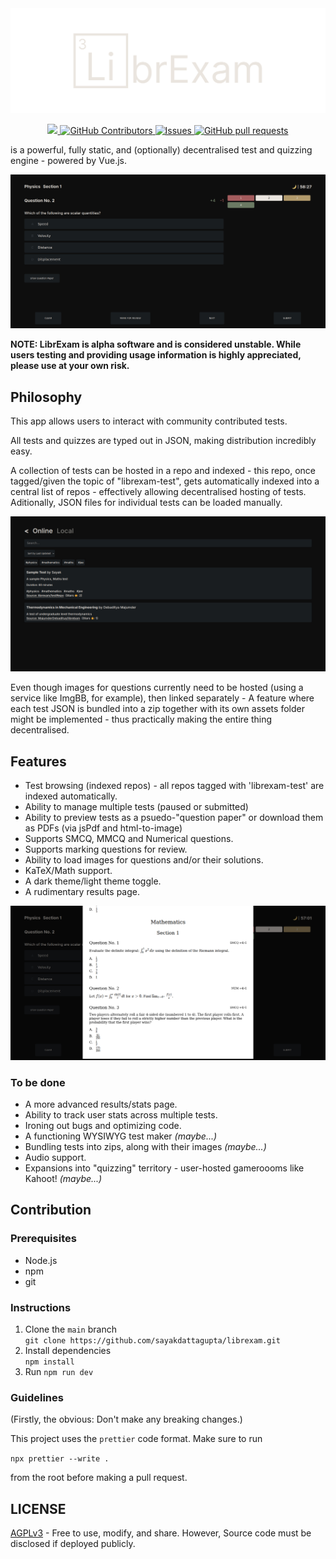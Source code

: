 <div align="center">
    <img src="./public/librexamTyped.svg" alt="logo" />
</div>

<p align="center">
    <a href="https://librexam.vercel.app">
      <img src="https://img.shields.io/badge/Vercel-Deployed-brightgreen?logo=vercel" />
    </a>
    <a href="https://github.com/sayakdattagupta/librexam/graphs/contributors">
      <img alt="GitHub Contributors" src="https://img.shields.io/github/contributors/sayakdattagupta/librexam" />
    </a>
    <a href="https://github.com/sayakdattagupta/librexam/issues">
      <img alt="Issues" src="https://img.shields.io/github/issues/sayakdattagupta/librexam?color=0088ff" />
    </a>
    <a href="https://github.com/sayakdattagupta/librexam/pulls">
      <img alt="GitHub pull requests" src="https://img.shields.io/github/issues-pr/sayakdattagupta/librexam?color=0088ff" />
    </a>
</p>

is a powerful, fully static, and (optionally) decentralised test and quizzing engine - powered by Vue.js.

![screens](./screenshots/screen2.jpg)

**NOTE: LibrExam is alpha software and is considered unstable. While users testing and providing usage information is highly appreciated, please use at your own risk.**

## Philosophy

This app allows users to interact with community contributed tests.

All tests and quizzes are typed out in JSON, making distribution incredibly easy.

A collection of tests can be hosted in a repo and indexed - this repo, once tagged/given the topic of "librexam-test", gets automatically indexed into a central list of repos - effectively allowing decentralised hosting of tests. Aditionally, JSON files for individual tests can be loaded manually.

![screens](./screenshots/screen1.jpg)

Even though images for questions currently need to be hosted (using a service like ImgBB, for example), then linked separately - A feature where each test JSON is bundled into a zip together with its own assets folder might be implemented - thus practically making the entire thing decentralised.

## Features

- Test browsing (indexed repos) - all repos tagged with 'librexam-test' are indexed automatically.
- Ability to manage multiple tests (paused or submitted)
- Ability to preview tests as a psuedo-"question paper" or download them as PDFs (via jsPdf and html-to-image)
- Supports SMCQ, MMCQ and Numerical questions.
- Supports marking questions for review.
- Ability to load images for questions and/or their solutions.
- KaTeX/Math support.
- A dark theme/light theme toggle.
- A rudimentary results page.

![screens](./screenshots/screen3.jpg)

### To be done

- A more advanced results/stats page.
- Ability to track user stats across multiple tests.
- Ironing out bugs and optimizing code.
- A functioning WYSIWYG test maker _(maybe...)_
- Bundling tests into zips, along with their images _(maybe...)_
- Audio support.
- Expansions into "quizzing" territory - user-hosted gameroooms like Kahoot! _(maybe...)_

## Contribution

### Prerequisites

- Node.js
- npm
- git

### Instructions

1. Clone the `main` branch <br>
   `git clone https://github.com/sayakdattagupta/librexam.git`
2. Install dependencies <br>
   `npm install`
3. Run `npm run dev`

### Guidelines

(Firstly, the obvious: Don't make any breaking changes.)

This project uses the `prettier` code format. Make sure to run

`npx prettier --write .`

from the root before making a pull request.

## LICENSE

[AGPLv3](LICENSE) - Free to use, modify, and share. However, Source code must be disclosed if deployed publicly.
